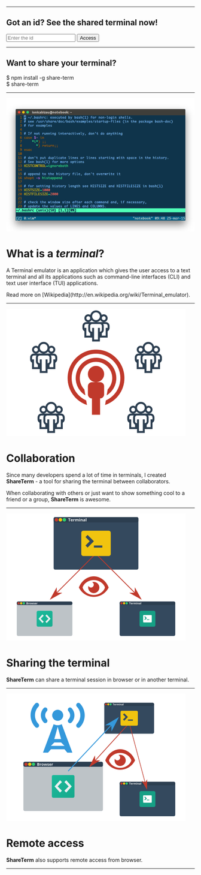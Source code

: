 <hr> <div class="text-center provide-ip"> <h2>Got an id? See the shared terminal now!</h2> <form action="/term" method="get"> <input type="text" name="id" class="form-elm" placeholder="Enter the id" /> <button type="submit" class="btn bg-black">Access</button> </form> </div> <hr> <div class="text-center provide-ip"> <h2>Want to share your terminal?</h2> <div class="installation share-term monospace"> <span class="no-select">$ </span><span>npm install -g share-term</span> <br> <span class="no-select">$ </span><span>share-term</span> <br> </pre> </div> <hr> <div class="section"> <img src="images/1.png" class="pull-left"> <div class="description text-left"> <h1>What is a <em>terminal</em>?</h1> <p>A Terminal emulator is an application which gives the user access to a text terminal and all its applications such as command-line interfaces (CLI) and text user interface (TUI) applications.</p> <p>Read more on [Wikipedia](http://en.wikipedia.org/wiki/Terminal_emulator).</p> </div> </div> <hr> <div class="section"> <img src="images/2.png" class="pull-right"> <div class="description text-right"> <h1>Collaboration</h1> <p>Since many developers spend a lot of time in terminals, I created <strong>ShareTerm</strong> - a tool for sharing the terminal between collaborators.</p> <p>When collaborating with others or just want to show something cool to a friend or a group, <strong>ShareTerm</strong> is awesome.</p> </div> </div> <hr> <div class="section"> <img src="images/3.png" class="pull-left"> <div class="description text-left"> <h1>Sharing the terminal</h1> <p><strong>ShareTerm</strong> can share a terminal session in browser or in another terminal.</p> </div> </div> <hr> <div class="section"> <img src="images/4.png" class="pull-right"> <div class="description text-right"> <h1>Remote access</h1> <p><strong>ShareTerm</strong> also supports remote access from browser.</p> </div> </div> <hr>
